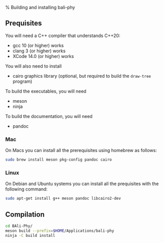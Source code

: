 % Building and installing bali-phy

## Prequisites

You will need a C++ compiler that understands C++20:

* gcc 10 (or higher) works
* clang 3 (or higher) works
* XCode 14.0 (or higher) works

You will also need to install

* cairo graphics library (optional, but required to build the `draw-tree` program)

To build the executables, you will need

* meson
* ninja

To build the documentation, you will need

* pandoc

### Mac
On Macs you can install all the prerequisites using homebrew as follows:

```sh
sudo brew install meson pkg-config pandoc cairo
```

### Linux
On Debian and Ubuntu systems you can install all the prequisites with the following command:

``` sh
sudo apt-get install g++ meson pandoc libcairo2-dev
```

## Compilation

``` sh
cd BAli-Phy/
meson build --prefix=$HOME/Applications/bali-phy
ninja -C build install
```

